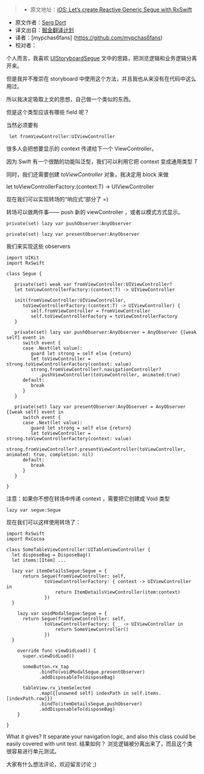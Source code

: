 > * 原文地址：[iOS: Let’s create Reactive Generic Segue with RxSwift](https://medium.com/@SergDort/reactive-generic-segue-with-rxswift-e20a5219aeea)
* 原文作者：[Serg Dort](https://medium.com/@SergDort)
* 译文出自：[掘金翻译计划](https://github.com/xitu/gold-miner)
* 译者：[mypchas6fans] (https://github.com/mypchas6fans)
* 校对者：


个人而言，我喜欢 [UIStoryboardSegue](https://developer.apple.com/library/ios/documentation/UIKit/Reference/UIStoryboardSegue_Class/) 文中的思路，把浏览逻辑和业务逻辑分离开来。

但是我并不推崇在 storyboard 中使用这个方法，并且我也从来没有在代码中这么用过。

所以我决定吸取上文的思想，自己做一个类似的东西。

但是这个类型应该有哪些 field 呢？

当然必须要有

     let fromViewController:UIViewController 

很多人会把想要显示的 context 传递给下一个 ViewController。

因为 Swift 有一个很酷的功能叫泛型，我们可以利用它把 context 变成通用类型 _T_

同时，我们还需要创建 _toViewController_ 对象，我决定用 block 来做

let toViewControllerFactory:(context:T) -> UIViewController

现在我们可以实现转场的“响应式”部分了 =)

转场可以做两件事—— push 新的 viewController ，或者以模式方式显示。

    private(set) lazy var pushObserver:AnyObserver

    private(set) lazy var presentObserver:AnyObserver

我们来实现这些 observers

    import UIKit
    import RxSwift

    class Segue {

       private(set) weak var fromViewController:UIViewController?
       let toViewControllerFactory:(context:T) -> UIViewController

       init(fromViewController:UIViewController,
          toViewControllerFactory:(context:T) -> UIViewController) {
             self.fromViewController = fromViewController
             self.toViewControllerFactory = toViewControllerFactory
       }

       private(set) lazy var pushObserver:AnyObserver = AnyObserver {[weak self] event in
          switch event {
          case .Next(let value):
             guard let strong = self else {return}
             let toViewController = strong.toViewControllerFactory(context: value)
             strong.fromViewController?.navigationController?
                .pushViewController(toViewController, animated:true)
          default:
             break
          }
       }

       private(set) lazy var presentObserver:AnyObserver = AnyObserver {[weak self] event in
          switch event {
          case .Next(let value):
             guard let strong = self else {return}
             let toViewController = strong.toViewControllerFactory(context: value)
             strong.fromViewController?.presentViewController(toViewController, animated: true, completion: nil)
          default:
             break
          }
       }

    }

注意：如果你不想在转场中传递 context ，需要把它创建成 Void 类型

    lazy var segue:Segue 

现在我们可以这样使用转场了：

    import RxSwift
    import RxCocoa

    class SomeTableViewController:UITableViewController {
      let disposeBag = DisposeBag()
      let items:[Item] ...

      lazy var itemDetailsSegue:Segue = {
          return Segue(fromViewController: self,
                  toViewControllerFactory: { context -> UIViewController in
                      return ItemDetailsViewController(item:context)
                  })
      }

        lazy var voidModalSegue:Segue = {
          return Segue(fromViewController: self,
                  toViewControllerFactory: { _ -> UIViewController in
                      return SomeViewController()
                  })
      }

        override func viewDidLoad() {
          super.viewDidLoad()

          someButton.rx_tap
                .bindTo(voidModalSegue.presentObserver)
                .addDisposableTo(disposeBag)

          tableView.rx_itemSelected
                .map({[unowned self] indexPath in self.items.[indexPath.row]})
                .bindTo(itemDetailsSegue.pushObserver)
                .addDisposableTo(disposeBag)
        }

    }

What it gives? It separate your navigation logic, and also this class could be easily covered with unit test.
结果如何？ 浏览逻辑被分离出来了，而且这个类很容易进行单元测试。

大家有什么想法评论，欢迎留言讨论 ;)






